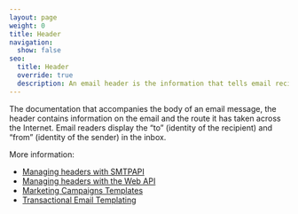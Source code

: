 ```yaml
---
layout: page
weight: 0
title: Header
navigation:
  show: false
seo:
  title: Header
  override: true
  description: An email header is the information that tells email recipients and servers where the email has come from and where it should go.
---
```


The documentation that accompanies the body of an email message, the header contains information on the email and the route it has taken across the Internet. Email readers display the “to” (identity of the recipient) and “from” (identity of the sender) in the inbox.

More information:

* [Managing headers with SMTPAPI]({{root_url}}/API_Reference/SMTP_API/index.html)
* [Managing headers with the Web API]({{root_url}}/API_Reference/Web_API/mail.html#-send)
* [Marketing Campaigns Templates]({{root_url}}/User_Guide/Marketing_Campaigns/templates.html)
* [Transactional Email Templating]({{root_url}}/User_Guide/Transactional_Templates/index.html)
